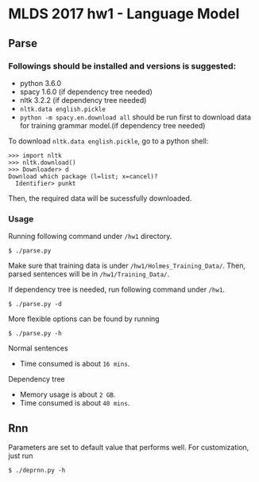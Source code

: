 # MLDS 2017 hw1 - Language Model

## Parse
### Followings should be installed and versions is suggested:
- python 3.6.0
- spacy 1.6.0 (if dependency tree needed)
- nltk 3.2.2 (if dependency tree needed)
- `nltk.data english.pickle`
- `python -m spacy.en.download all` should be run first to download data for
training grammar model.(if dependency tree needed)

To download `nltk.data english.pickle`, go to a python shell:
```
>>> import nltk
>>> nltk.download()
>>> Downloader> d
Download which package (l=list; x=cancel)?
  Identifier> punkt
```
Then, the required data will be sucessfully downloaded.

### Usage
Running following command under `/hw1` directory.
```
$ ./parse.py
```
Make sure that training data is under `/hw1/Holmes_Training_Data/`.
Then, parsed sentences will be in `/hw1/Training_Data/`.

If dependency tree is needed, run following command under `/hw1`.
```
$ ./parse.py -d
```

More flexible options can be found by running
```
$ ./parse.py -h
```

Normal sentences
- Time consumed is about `16 mins`.

Dependency tree
- Memory usage is about `2 GB`.
- Time consumed is about `40 mins`.

## Rnn
Parameters are set to default value that performs well.
For customization, just run
```
$ ./deprnn.py -h
```
